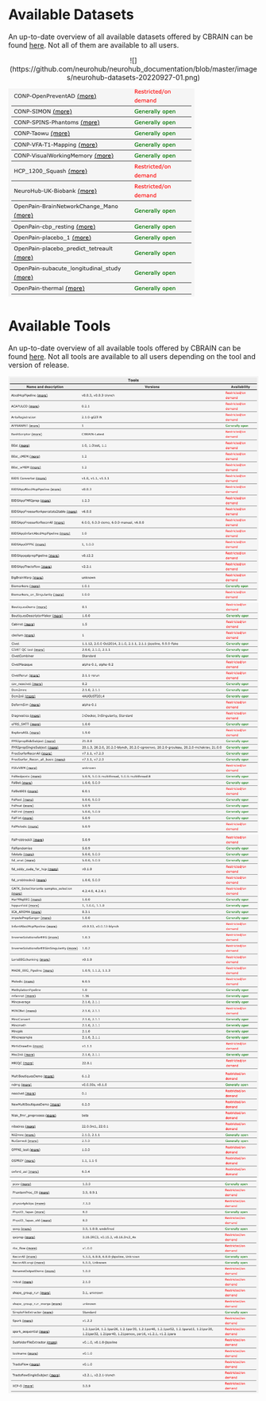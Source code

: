 # Available Datasets
An up-to-date overview of all available datasets offered by CBRAIN can be found [here](https://portal.cbrain.mcgill.ca/available).
Not all of them are available to all users. 

<p align="center">
![](https://github.com/neurohub/neurohub_documentation/blob/master/images/neurohub-datasets-20220927-01.png)

![](https://github.com/neurohub/neurohub_documentation/blob/master/images/neurohub-datasets-20220927-02.png)
</p>

# Available Tools
An up-to-date overview of all available tools offered by CBRAIN can be found [here](https://portal.cbrain.mcgill.ca/available). Not all tools are available to all users depending on the tool and version of release.

![](https://github.com/neurohub/neurohub_documentation/blob/master/images/neurohub-cbrain-tools-20220927-01.png)
![](https://github.com/neurohub/neurohub_documentation/blob/master/images/neurohub-cbrain-tools-20220927-02.png)
![](https://github.com/neurohub/neurohub_documentation/blob/master/images/neurohub-cbrain-tools-20220927-03.png)
![](https://github.com/neurohub/neurohub_documentation/blob/master/images/neurohub-cbrain-tools-20220927-04.png)
![](https://github.com/neurohub/neurohub_documentation/blob/master/images/neurohub-cbrain-tools-20220927-05.png)





